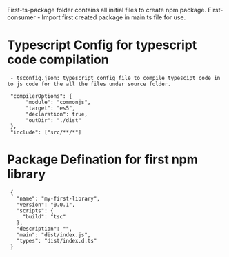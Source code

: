 First-ts-package folder contains all initial files to create npm package.
First-consumer - Import first created package in main.ts file for use.

# Typescript Config for typescript code compilation
     - tsconfig.json: typescript config file to compile typescipt code in to js code for the all the files under source folder.
     
     "compilerOptions": {
          "module": "commonjs",
          "target": "es5",
          "declaration": true,
          "outDir": "./dist"
     },
     "include": ["src/**/*"]

# Package Defination for first npm library
     {
       "name": "my-first-library",
       "version": "0.0.1",
       "scripts": {
         "build": "tsc"
       },
       "description": "",
       "main": "dist/index.js",
       "types": "dist/index.d.ts"
     }

